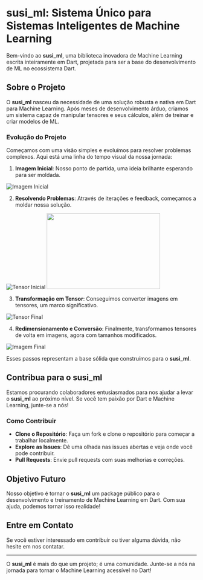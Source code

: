 # susi_ml: Sistema Único para Sistemas Inteligentes de Machine Learning

Bem-vindo ao **susi_ml**, uma biblioteca inovadora de Machine Learning escrita inteiramente em Dart, projetada para ser a base do desenvolvimento de ML no ecossistema Dart.

## Sobre o Projeto

O **susi_ml** nasceu da necessidade de uma solução robusta e nativa em Dart para Machine Learning. Após meses de desenvolvimento árduo, criamos um sistema capaz de manipular tensores e seus cálculos, além de treinar e criar modelos de ML.

### Evolução do Projeto

Começamos com uma visão simples e evoluímos para resolver problemas complexos. Aqui está uma linha do tempo visual da nossa jornada:


1. **Imagem Inicial**: Nosso ponto de partida, uma ideia brilhante esperando para ser moldada.

![Imagem Inicial](https://github.com/garciadp95/susi_ml/blob/main/lib/tests/14471433500_cdaa22e3ea_m.jpg?raw=true)

2. **Resolvendo Problemas**: Através de iterações e feedback, começamos a moldar nossa solução.

![Tensor Inicial](https://github.com/garciadp95/susi_ml/blob/main/lib/tests/image%20-%20Copia%20(10).png?raw=true)
<img src="https://github.com/garciadp95/susi_ml/blob/main/lib/tests/image%20-%20Copia%20(10).png" width="300" height="200">

3. **Transformação em Tensor**: Conseguimos converter imagens em tensores, um marco significativo.

![Tensor Final](https://github.com/garciadp95/susi_ml/blob/main/lib/tests/image%20-%20Copia%20(17).png?raw=true)

4. **Redimensionamento e Conversão**: Finalmente, transformamos tensores de volta em imagens, agora com tamanhos modificados.

![Imagem Final](https://github.com/garciadp95/susi_ml/blob/main/lib/tests/image%20-%20Copia%20(19).png?raw=true)

Esses passos representam a base sólida que construímos para o **susi_ml**.

## Contribua para o susi_ml

Estamos procurando colaboradores entusiasmados para nos ajudar a levar o **susi_ml** ao próximo nível. Se você tem paixão por Dart e Machine Learning, junte-se a nós!

### Como Contribuir

- **Clone o Repositório**: Faça um fork e clone o repositório para começar a trabalhar localmente.
- **Explore as Issues**: Dê uma olhada nas issues abertas e veja onde você pode contribuir.
- **Pull Requests**: Envie pull requests com suas melhorias e correções.

## Objetivo Futuro

Nosso objetivo é tornar o **susi_ml** um package público para o desenvolvimento e treinamento de Machine Learning em Dart. Com sua ajuda, podemos tornar isso realidade!

## Entre em Contato

Se você estiver interessado em contribuir ou tiver alguma dúvida, não hesite em nos contatar.

---

O **susi_ml** é mais do que um projeto; é uma comunidade. Junte-se a nós na jornada para tornar o Machine Learning acessível no Dart!

